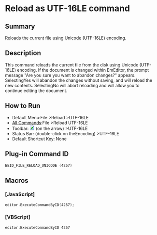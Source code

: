 # Reload as UTF-16LE command

## Summary

Reloads the current file using Unicode (UTF-16LE) encoding.

## Description

This command reloads the current file from the disk using Unicode (UTF-16LE) encoding. If the document is changed within EmEditor, the prompt message
"Are you sure you want to abandon changes?" appears. SelectingYes
will abandon the changes without saving, and will reload the new contents.
SelectingNo will abort reloading and will allow you to continue
editing the document.

## How to Run

- Default Menu:File \>Reload \>UTF-16LE
- [All Commands](../tools/all_commands):File \>Reload UTF-16LE
- Toolbar: ![](../../images/reload.gif) (on
the arrow) >UTF-16LE
- Status Bar: (double-click on theEncoding) \>UTF-16LE
- Default Shortcut Key: None

## Plug-in Command ID

```
EEID_FILE_RELOAD_UNICODE (4257)
```

## Macros

### \[JavaScript\]

```
editor.ExecuteCommandByID(4257);
```

### \[VBScript\]

```
editor.ExecuteCommandByID 4257
```
